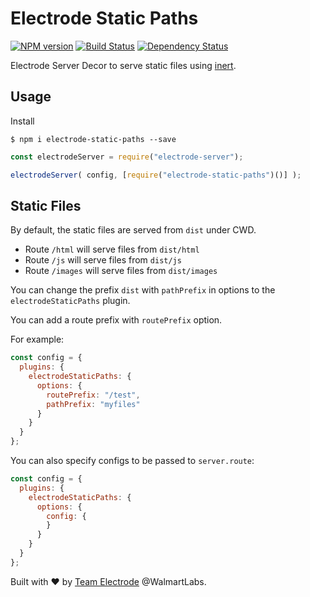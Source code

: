 # Electrode Static Paths

[![NPM version][npm-image]][npm-url] [![Build Status][travis-image]][travis-url] [![Dependency Status][daviddm-image]][daviddm-url]

Electrode Server Decor to serve static files using [inert].

## Usage

Install

```
$ npm i electrode-static-paths --save
```

```js
const electrodeServer = require("electrode-server");

electrodeServer( config, [require("electrode-static-paths")()] );
```

## Static Files

By default, the static files are served from `dist` under CWD.

  * Route `/html` will serve files from `dist/html`
  * Route `/js` will serve files from `dist/js`
  * Route `/images` will serve files from `dist/images`

You can change the prefix `dist` with `pathPrefix` in options to the `electrodeStaticPaths` plugin.

You can add a route prefix with `routePrefix` option.

For example:

```js
const config = {
  plugins: {
    electrodeStaticPaths: {
      options: {
        routePrefix: "/test",
        pathPrefix: "myfiles"
      }
    }
  }
};
```

You can also specify configs to be passed to `server.route`:

```js
const config = {
  plugins: {
    electrodeStaticPaths: {
      options: {
        config: {
        }
      }
    }
  }
};
```

Built with :heart: by [Team Electrode](https://github.com/orgs/electrode-io/people) @WalmartLabs.

[inert]: https://github.com/hapijs/inert
[npm-image]: https://badge.fury.io/js/electrode-static-paths.svg
[npm-url]: https://npmjs.org/package/electrode-static-paths
[travis-image]: https://travis-ci.org/electrode-io/electrode-static-paths.svg?branch=master
[travis-url]: https://travis-ci.org/electrode-io/electrode-static-paths
[daviddm-image]: https://david-dm.org/electrode-io/electrode-static-paths.svg?theme=shields.io
[daviddm-url]: https://david-dm.org/electrode-io/electrode-static-paths
